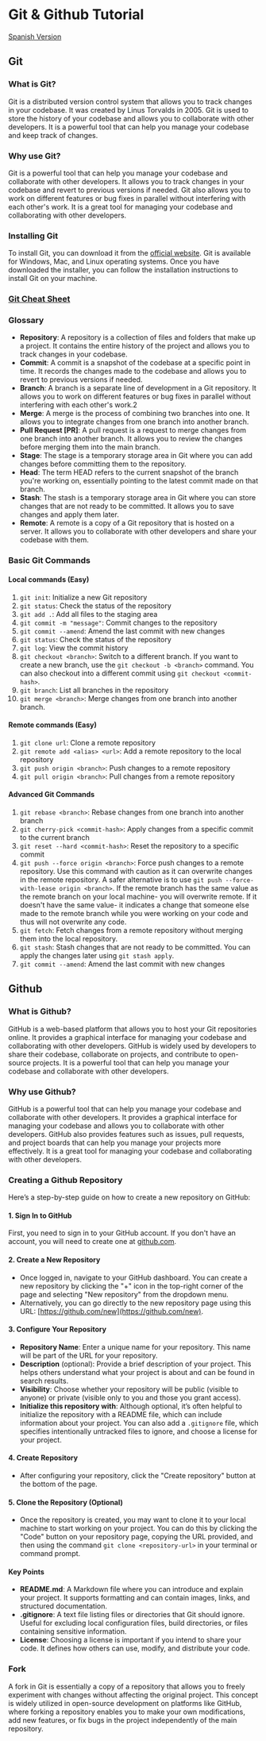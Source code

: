 # Git & Github Tutorial
[Spanish Version](README_ES.md)
## Git

### What is Git?

Git is a distributed version control system that allows you to track changes in your codebase. It was created by Linus Torvalds in 2005. Git is used to store the history of your codebase and allows you to collaborate with other developers. It is a powerful tool that can help you manage your codebase and keep track of changes.

### Why use Git?

Git is a powerful tool that can help you manage your codebase and collaborate with other developers. It allows you to track changes in your codebase and revert to previous versions if needed. Git also allows you to work on different features or bug fixes in parallel without interfering with each other's work. It is a great tool for managing your codebase and collaborating with other developers.

### Installing Git

To install Git, you can download it from the [official website](https://git-scm.com/downloads). Git is available for Windows, Mac, and Linux operating systems. Once you have downloaded the installer, you can follow the installation instructions to install Git on your machine.

### [Git Cheat Sheet](https://www.git-tower.com/blog/media/pages/posts/git-cheat-sheet/b5d32c23dc-1710861692/git-cheat-sheet-large01.avif)

### Glossary

- **Repository**: A repository is a collection of files and folders that make up a project. It contains the entire history of the project and allows you to track changes in your codebase.
- **Commit**: A commit is a snapshot of the codebase at a specific point in time. It records the changes made to the codebase and allows you to revert to previous versions if needed.
- **Branch**: A branch is a separate line of development in a Git repository. It allows you to work on different features or bug fixes in parallel without interfering with each other's work.2
- **Merge**: A merge is the process of combining two branches into one. It allows you to integrate changes from one branch into another branch.
- **Pull Request [PR]**: A pull request is a request to merge changes from one branch into another branch. It allows you to review the changes before merging them into the main branch.
- **Stage**: The stage is a temporary storage area in Git where you can add changes before committing them to the repository.
- **Head**: The term HEAD refers to the current snapshot of the branch you're working on, essentially pointing to the latest commit made on that branch.
- **Stash**: The stash is a temporary storage area in Git where you can store changes that are not ready to be committed. It allows you to save changes and apply them later.
- **Remote**: A remote is a copy of a Git repository that is hosted on a server. It allows you to collaborate with other developers and share your codebase with them.


### Basic Git Commands

#### Local commands (Easy)

1. `git init`: Initialize a new Git repository
1. `git status`: Check the status of the repository
1. `git add .`: Add all files to the staging area
1. `git commit -m "message"`: Commit changes to the repository
1. `git commit --amend`: Amend the last commit with new changes
1. `git status`: Check the status of the repository
1. `git log`: View the commit history
1. `git checkout <branch>`: Switch to a different branch. If you want to create a new branch, use the `git checkout -b <branch>` command. You can also checkout into a different commit using `git checkout <commit-hash>`.
1. `git branch`: List all branches in the repository
1. `git merge <branch>`: Merge changes from one branch into another branch.



#### Remote commands (Easy)

1. `git clone url`: Clone a remote repository
1. `git remote add <alias> <url>`: Add a remote repository to the local repository
1. `git push origin <branch>`: Push changes to a remote repository
1. `git pull origin <branch>`: Pull changes from a remote repository

#### Advanced Git Commands

1. `git rebase <branch>`: Rebase changes from one branch into another branch
1. `git cherry-pick <commit-hash>`: Apply changes from a specific commit to the current branch
1. `git reset --hard <commit-hash>`: Reset the repository to a specific commit
1. `git push --force origin <branch>`: Force push changes to a remote repository. Use this command with caution as it can overwrite changes in the remote repository. A safer alternative is to use `git push --force-with-lease origin <branch>`. If the remote branch has the same value as the remote branch on your local machine- you will overwrite remote. If it doesn't have the same value- it indicates a change that someone else made to the remote branch while you were working on your code and thus will not overwrite any code.
1. `git fetch`: Fetch changes from a remote repository without merging them into the local repository.
1. `git stash`: Stash changes that are not ready to be committed. You can apply the changes later using `git stash apply`.
1. `git commit --amend`: Amend the last commit with new changes


## Github

### What is Github?

GitHub is a web-based platform that allows you to host your Git repositories online. It provides a graphical interface for managing your codebase and collaborating with other developers. GitHub is widely used by developers to share their codebase, collaborate on projects, and contribute to open-source projects. It is a powerful tool that can help you manage your codebase and collaborate with other developers.

### Why use Github?

GitHub is a powerful tool that can help you manage your codebase and collaborate with other developers. It provides a graphical interface for managing your codebase and allows you to collaborate with other developers. GitHub also provides features such as issues, pull requests, and project boards that can help you manage your projects more effectively. It is a great tool for managing your codebase and collaborating with other developers.

### Creating a Github Repository

Here’s a step-by-step guide on how to create a new repository on GitHub:

#### 1. Sign In to GitHub
First, you need to sign in to your GitHub account. If you don't have an account, you will need to create one at [github.com](https://github.com/).

#### 2. Create a New Repository
- Once logged in, navigate to your GitHub dashboard. You can create a new repository by clicking the "+" icon in the top-right corner of the page and selecting "New repository" from the dropdown menu.
- Alternatively, you can go directly to the new repository page using this URL: [https://github.com/new](https://github.com/new).

#### 3. Configure Your Repository
- **Repository Name**: Enter a unique name for your repository. This name will be part of the URL for your repository.
- **Description** (optional): Provide a brief description of your project. This helps others understand what your project is about and can be found in search results.
- **Visibility**: Choose whether your repository will be public (visible to anyone) or private (visible only to you and those you grant access).
- **Initialize this repository with**: Although optional, it’s often helpful to initialize the repository with a README file, which can include information about your project. You can also add a `.gitignore` file, which specifies intentionally untracked files to ignore, and choose a license for your project.

#### 4. Create Repository
- After configuring your repository, click the "Create repository" button at the bottom of the page.

#### 5. Clone the Repository (Optional)
- Once the repository is created, you may want to clone it to your local machine to start working on your project. You can do this by clicking the "Code" button on your repository page, copying the URL provided, and then using the command `git clone <repository-url>` in your terminal or command prompt.

#### Key Points
- **README.md**: A Markdown file where you can introduce and explain your project. It supports formatting and can contain images, links, and structured documentation.
- **.gitignore**: A text file listing files or directories that Git should ignore. Useful for excluding local configuration files, build directories, or files containing sensitive information.
- **License**: Choosing a license is important if you intend to share your code. It defines how others can use, modify, and distribute your code.

### Fork
A fork in Git is essentially a copy of a repository that allows you to freely experiment with changes without affecting the original project. This concept is widely utilized in open-source development on platforms like GitHub, where forking a repository enables you to make your own modifications, add new features, or fix bugs in the project independently of the main repository.


